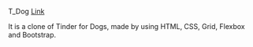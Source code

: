 T_Dog [Link](https://rohitraj1505.github.io/T_Dog/)

It is a clone of Tinder for Dogs, made by using HTML, CSS, Grid, Flexbox and Bootstrap.
